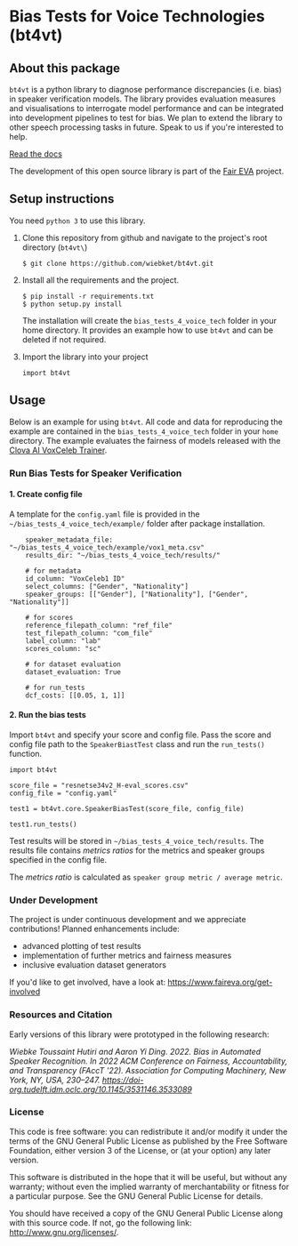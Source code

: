 # Bias Tests for Voice Technologies (bt4vt)

## About this package

`bt4vt` is a python library to diagnose performance discrepancies (i.e. bias) in speaker verification models. The library provides evaluation measures and visualisations to interrogate model performance and can be integrated into development pipelines to test for bias. We plan to extend the library to other speech processing tasks in future. Speak to us if you're interested to help.

[Read the docs](https://bt4vt.readthedocs.io/en/latest/)

The development of this open source library is part of the [Fair EVA](https://www.faireva.org/) project.

## Setup instructions
You need `python 3` to use this library.

1. Clone this repository from github and navigate to the project's root directory (`bt4vt\`)
    ```
    $ git clone https://github.com/wiebket/bt4vt.git
    ```
2. Install all the requirements and the project.

    ```
    $ pip install -r requirements.txt
    $ python setup.py install
    ```
    The installation will create the `bias_tests_4_voice_tech` folder in your home directory. It provides an example how to use `bt4vt` and can be deleted if not required. 

3. Import the library into your project
    ```
    import bt4vt
    ```

## Usage
Below is an example for using `bt4vt`. All code and data for reproducing the example are contained in the `bias_tests_4_voice_tech` folder in your `home` directory. The example evaluates the fairness of models released with the <a href="https://github.com/clovaai/voxceleb_trainer" target="_blank">Clova AI VoxCeleb Trainer</a>.

### Run Bias Tests for Speaker Verification

#### 1. Create config file

A template for the `config.yaml` file is provided in the `~/bias_tests_4_voice_tech/example/` folder after package installation.

```
    speaker_metadata_file: "~/bias_tests_4_voice_tech/example/vox1_meta.csv"
    results_dir: "~/bias_tests_4_voice_tech/results/"

    # for metadata
    id_column: "VoxCeleb1 ID"
    select_columns: ["Gender", "Nationality"]
    speaker_groups: [["Gender"], ["Nationality"], ["Gender", "Nationality"]]

    # for scores
    reference_filepath_column: "ref_file"
    test_filepath_column: "com_file"
    label_column: "lab"
    scores_column: "sc"

    # for dataset evaluation
    dataset_evaluation: True

    # for run_tests
    dcf_costs: [[0.05, 1, 1]]
```

#### 2. Run the bias tests 

Import `bt4vt` and specify your score and config file. Pass the score and config file path to the `SpeakerBiastTest` class and run the `run_tests()` function.

```
import bt4vt

score_file = "resnetse34v2_H-eval_scores.csv"
config_file = "config.yaml"

test1 = bt4vt.core.SpeakerBiasTest(score_file, config_file)

test1.run_tests()
```

Test results will be stored in `~/bias_tests_4_voice_tech/results`. The results file contains *metrics ratios* for the metrics and speaker groups specified in the config file. 

The *metrics ratio* is calculated as ```speaker group metric / average metric```.

### Under Development

The project is under continuous development and we appreciate contributions! Planned enhancements include:
* advanced plotting of test results
* implementation of further metrics and fairness measures
* inclusive evaluation dataset generators

If you'd like to get involved, have a look at: https://www.faireva.org/get-involved 

### Resources and Citation

Early versions of this library were prototyped in the following research:

*Wiebke Toussaint Hutiri and Aaron Yi Ding. 2022. Bias in Automated Speaker Recognition. In 2022 ACM Conference on Fairness, Accountability, and Transparency (FAccT '22). Association for Computing Machinery, New York, NY, USA, 230–247. https://doi-org.tudelft.idm.oclc.org/10.1145/3531146.3533089* 

### License

This code is free software: you can redistribute it and/or modify it under the terms of the GNU General Public License as published by the Free Software Foundation, either version 3 of the License, or (at your option) any later version.

This software is distributed in the hope that it will be useful, but without any warranty; without even the implied warranty of merchantability or fitness for a particular purpose. See the GNU General Public License for details.

You should have received a copy of the GNU General Public License along with this source code. If not, go the following link: http://www.gnu.org/licenses/.
